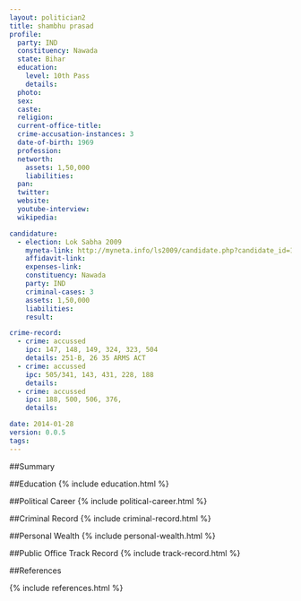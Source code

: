 ```yaml
---
layout: politician2
title: shambhu prasad
profile: 
  party: IND
  constituency: Nawada
  state: Bihar
  education: 
    level: 10th Pass
    details: 
  photo: 
  sex: 
  caste: 
  religion: 
  current-office-title: 
  crime-accusation-instances: 3
  date-of-birth: 1969
  profession: 
  networth: 
    assets: 1,50,000
    liabilities: 
  pan: 
  twitter: 
  website: 
  youtube-interview: 
  wikipedia: 

candidature: 
  - election: Lok Sabha 2009
    myneta-link: http://myneta.info/ls2009/candidate.php?candidate_id=1338
    affidavit-link: 
    expenses-link: 
    constituency: Nawada 
    party: IND
    criminal-cases: 3
    assets: 1,50,000
    liabilities: 
    result:  

crime-record: 
  - crime: accussed
    ipc: 147, 148, 149, 324, 323, 504
    details: 251-B, 26 35 ARMS ACT 
  - crime: accussed
    ipc: 505/341, 143, 431, 228, 188
    details:  
  - crime: accussed
    ipc: 188, 500, 506, 376,
    details:  

date: 2014-01-28
version: 0.0.5
tags: 
---
```

##Summary


##Education
{% include education.html %}


##Political Career
{% include political-career.html %}


##Criminal Record
{% include criminal-record.html %}


##Personal Wealth
{% include personal-wealth.html %}


##Public Office Track Record
{% include track-record.html %}


##References


{% include references.html %}